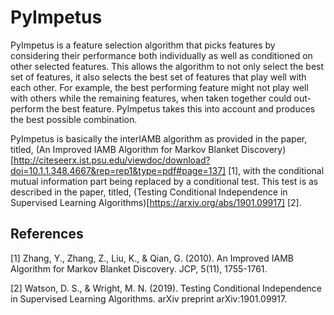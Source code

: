# PyImpetus
PyImpetus is a feature selection algorithm that picks features by considering their performance both individually as well as conditioned on other selected features. This allows the algorithm to not only select the best set of features, it also selects the best set of features that play well with each other. For example, the best performing feature might not play well with others while the remaining features, when taken together could out-perform the best feature. PyImpetus takes this into account and produces the best possible combination.

PyImpetus is basically the interIAMB algorithm as provided in the paper, titled, (An Improved IAMB Algorithm for Markov Blanket Discovery)[http://citeseerx.ist.psu.edu/viewdoc/download?doi=10.1.1.348.4667&rep=rep1&type=pdf#page=137] [1], with the conditional mutual information part being replaced by a conditional test. This test is as described in the paper, titled, (Testing Conditional Independence in Supervised Learning Algorithms)[https://arxiv.org/abs/1901.09917] [2].

## References
<a id="1">[1]</a> 
Zhang, Y., Zhang, Z., Liu, K., & Qian, G. (2010).
An Improved IAMB Algorithm for Markov Blanket Discovery.
JCP, 5(11), 1755-1761.

<a id="2">[2]</a>
Watson, D. S., & Wright, M. N. (2019).
Testing Conditional Independence in Supervised Learning Algorithms.
arXiv preprint arXiv:1901.09917.
